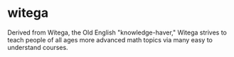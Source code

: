 # witega
Derived from Wítega, the Old English "knowledge-haver," Witega strives to teach people of all ages more advanced math topics via many easy to understand courses.
